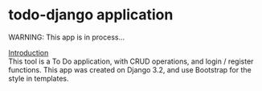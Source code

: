# todo-django application

WARNING: This app is in process... 


<u>Introduction</u>
<br />
This tool is a To Do application, with CRUD operations, and login / register functions. This app was created on Django 3.2, and use Bootstrap for the style in templates.
       

